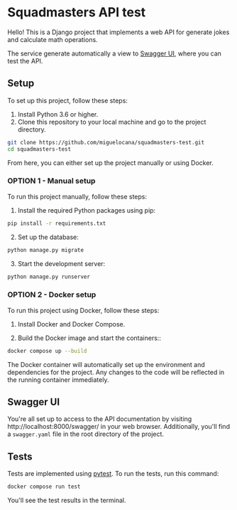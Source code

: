 # Squadmasters API test
Hello! This is a Django project that implements a web API for generate jokes and calculate math operations.

The service generate automatically a view to [Swagger UI](https://swagger.io/), where you can test the API.

## Setup 
To set up this project, follow these steps:

1. Install Python 3.6 or higher.
2. Clone this repository to your local machine and go to the project directory.
```bash
git clone https://github.com/miguelocana/squadmasters-test.git
cd squadmasters-test
```

From here, you can either set up the project manually or using Docker.

### OPTION 1 - Manual setup
To run this project manually, follow these steps:

1. Install the required Python packages using pip:
```bash
pip install -r requirements.txt
```
2. Set up the database:
```bash
python manage.py migrate
```
3. Start the development server:
```bash
python manage.py runserver
```

### OPTION 2 - Docker setup
To run this project using Docker, follow these steps:

1. Install Docker and Docker Compose.

2. Build the Docker image and start the containers::
```bash
docker compose up --build
```

The Docker container will automatically set up the environment and dependencies for the project. Any changes to the code will be reflected in the running container immediately.

## Swagger UI
You're all set up to access to the API documentation by visiting http://localhost:8000/swagger/ in your web browser. Additionally, you'll find a `swagger.yaml` file in the root directory of the project.
## Tests
Tests are implemented using [pytest](https://docs.pytest.org/en/stable/). To run the tests, run this command:
```bash
docker compose run test
```
You'll see the test results in the terminal.


